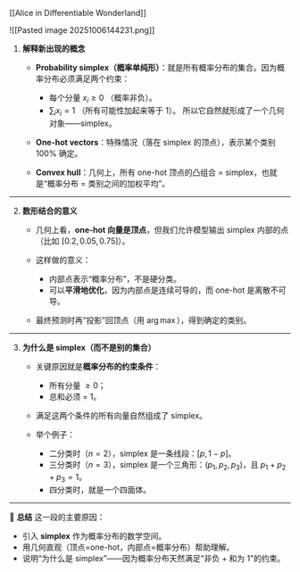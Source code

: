 [[Alice in Differentiable Wonderland]]

![[Pasted image 20251006144231.png]]




1. **解释新出现的概念**

   * **Probability simplex（概率单纯形）**：就是所有概率分布的集合。因为概率分布必须满足两个约束：

     * 每个分量 $x_{i} \geq 0$ （概率非负）。
     * $\sum_i x_{i} = 1$ （所有可能性加起来等于 1）。
       所以它自然就形成了一个几何对象——simplex。

   * **One-hot vectors**：特殊情况（落在 simplex 的顶点），表示某个类别 100% 确定。

   * **Convex hull**：几何上，所有 one-hot 顶点的凸组合 = simplex，也就是“概率分布 = 类别之间的加权平均”。

---

2. **数形结合的意义**

   * 几何上看，**one-hot 向量是顶点**，但我们允许模型输出 simplex 内部的点（比如 $[0.2,0.05,0.75]$）。
   * 这样做的意义：

     * 内部点表示“概率分布”，不是硬分类。
     * 可以**平滑地优化**，因为内部点是连续可导的，而 one-hot 是离散不可导。
   * 最终预测时再“投影”回顶点（用 $\arg\max$），得到确定的类别。

---

3. **为什么是 simplex（而不是别的集合）**

   * 关键原因就是**概率分布的约束条件**：

     * 所有分量 $\geq 0$；
     * 总和必须 = 1。
   * 满足这两个条件的所有向量自然组成了 simplex。
   * 举个例子：

     * 二分类时（$n=2$），simplex 是一条线段：$[p, 1-p]$。
     * 三分类时（$n=3$），simplex 是一个三角形：$(p_1,p_2,p_3)$，且 $p_1+p_2+p_3=1$。
     * 四分类时，就是一个四面体。

---

📌 **总结**
这一段的主要原因：

* 引入 **simplex** 作为概率分布的数学空间。
* 用几何直观（顶点=one-hot，内部点=概率分布）帮助理解。
* 说明“为什么是 simplex”——因为概率分布天然满足“非负 + 和为 1”的约束。
